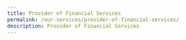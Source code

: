 ```yaml
---
title: Provider of Financial Services
permalink: /our-services/provider-of-financial-services/
description: Provider of Financial Services
---
```

